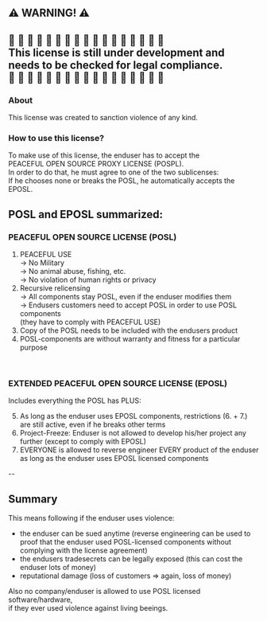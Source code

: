 
⚠️ WARNING! ⚠️
--
🚧 🚧 🚧 🚧 🚧 🚧 🚧 🚧 🚧 🚧 🚧 🚧 🚧 🚧 🚧 🚧 🚧<br>
This license is still under development and <br> 
needs to be checked for legal compliance.<br>
🚧 🚧 🚧 🚧 🚧 🚧 🚧 🚧 🚧 🚧 🚧 🚧 🚧 🚧 🚧 🚧 🚧<br>
--
### About
This license was created to sanction violence of any kind.

### How to use this license?
To make use of this license, the enduser has to accept the <br>
PEACEFUL OPEN SOURCE PROXY LICENSE (POSPL).<br>
In order to do that, he must agree to one of the two sublicenses:<br>
If he chooses none or breaks the POSL, he automatically accepts the EPOSL.

## POSL and EPOSL summarized:

### PEACEFUL OPEN SOURCE LICENSE (POSL)

1. PEACEFUL USE<br>
 -> No Military<br>
 -> No animal abuse, fishing, etc.<br>
 -> No violation of human rights or privacy<br>
2. Recursive relicensing<br>
  -> All components stay POSL, even if the enduser modifies them<br>
  -> Endusers customers need to accept POSL in order to use POSL components<br>
  (they have to comply with PEACEFUL USE)<br> 
3. Copy of the POSL needs to be included with the endusers product
4. POSL-components are without warranty and fitness for a particular purpose
<br>

### EXTENDED PEACEFUL OPEN SOURCE LICENSE (EPOSL)

Includes everything the POSL has PLUS:

5. As long as the enduser uses EPOSL components, restrictions (6. + 7.) are still active, even if he breaks other terms
6. Project-Freeze: Enduser is not allowed to develop his/her project any further (except to comply with EPOSL)
7. EVERYONE is allowed to reverse engineer EVERY product of the enduser as long as the enduser uses EPOSL licensed components

--

## Summary
This means following if the enduser uses violence:

- the enduser can be sued anytime (reverse engineering can be used to proof that the enduser used POSL-licensed components without complying with the license agreement)
- the endusers tradesecrets can be legally exposed (this can cost the enduser lots of money)
- reputational damage (loss of customers => again, loss of money)

Also no company/enduser is allowed to use POSL licensed software/hardware, <br>
if they ever used violence against living beeings.




